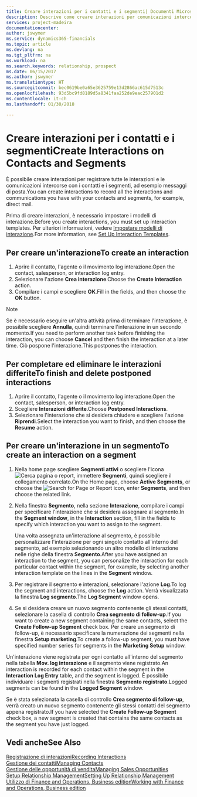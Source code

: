 ```yaml
---
title: Creare interazioni per i contatti e i segmenti| Documenti Microsoft
description: Descrive come creare interazioni per comunicazioni intercorse con i contatti e i segmenti in Finance and Operations, Business edition, ad esempio messaggi di posta diretta.
services: project-madeira
documentationcenter: 
author: jswymer
ms.service: dynamics365-financials
ms.topic: article
ms.devlang: na
ms.tgt_pltfrm: na
ms.workload: na
ms.search.keywords: relationship, prospect
ms.date: 06/15/2017
ms.author: jswymer
ms.translationtype: HT
ms.sourcegitcommit: bec0619be0a65e3625759e13d2866ac615d7513c
ms.openlocfilehash: 93d5bc9fd8189d5a8341faa252de9eac257901d2
ms.contentlocale: it-ch
ms.lasthandoff: 01/30/2018

---
```

# <a name="create-interactions-on-contacts-and-segments"></a><span data-ttu-id="b6add-103">Creare interazioni per i contatti e i segmenti</span><span class="sxs-lookup"><span data-stu-id="b6add-103">Create Interactions on Contacts and Segments</span></span>
<span data-ttu-id="b6add-104">È possibile creare interazioni per registrare tutte le interazioni e le comunicazioni intercorse con i contatti e i segmenti, ad esempio messaggi di posta.</span><span class="sxs-lookup"><span data-stu-id="b6add-104">You can create interactions to record all the interactions and communications you have with your contacts and segments, for example, direct mail.</span></span>

<span data-ttu-id="b6add-105">Prima di creare interazioni, è necessario impostare i modelli di interazione.</span><span class="sxs-lookup"><span data-stu-id="b6add-105">Before you create interactions, you must set up interaction templates.</span></span> <span data-ttu-id="b6add-106">Per ulteriori informazioni, vedere [Impostare modelli di interazione](marketing-interactions.md).</span><span class="sxs-lookup"><span data-stu-id="b6add-106">For more information, see  [Set Up Interaction Templates](marketing-interactions.md).</span></span>

## <a name="to-create-an-interaction"></a><span data-ttu-id="b6add-107">Per creare un'interazione</span><span class="sxs-lookup"><span data-stu-id="b6add-107">To create an interaction</span></span>
1. <span data-ttu-id="b6add-108">Aprire il contatto, l'agente o il movimento log interazione.</span><span class="sxs-lookup"><span data-stu-id="b6add-108">Open the contact, salesperson, or interaction log entry.</span></span>
2. <span data-ttu-id="b6add-109">Selezionare l'azione **Crea interazione**.</span><span class="sxs-lookup"><span data-stu-id="b6add-109">Choose the **Create Interaction** action.</span></span>
3. <span data-ttu-id="b6add-110">Compilare i campi e scegliere **OK**.</span><span class="sxs-lookup"><span data-stu-id="b6add-110">Fill in the fields, and then choose the **OK** button.</span></span>

> [!NOTE]  
>   <span data-ttu-id="b6add-111">Se è necessario eseguire un'altra attività prima di terminare l'interazione, è possibile scegliere **Annulla**, quindi terminare l'interazione in un secondo momento.</span><span class="sxs-lookup"><span data-stu-id="b6add-111">If you need to perform another task before finishing the interaction, you can choose **Cancel** and then finish the interaction at a later time.</span></span> <span data-ttu-id="b6add-112">Ciò pospone l'interazione.</span><span class="sxs-lookup"><span data-stu-id="b6add-112">This postpones the interaction.</span></span>

## <a name="to-finish-and-delete-postponed-interactions"></a><span data-ttu-id="b6add-113">Per completare ed eliminare le interazioni differite</span><span class="sxs-lookup"><span data-stu-id="b6add-113">To finish and delete postponed interactions</span></span>
1. <span data-ttu-id="b6add-114">Aprire il contatto, l'agente o il movimento log interazione.</span><span class="sxs-lookup"><span data-stu-id="b6add-114">Open the contact, salesperson, or interaction log entry.</span></span>
2. <span data-ttu-id="b6add-115">Scegliere **Interazioni differite**.</span><span class="sxs-lookup"><span data-stu-id="b6add-115">Choose **Postponed Interactions**.</span></span>
3. <span data-ttu-id="b6add-116">Selezionare l'interazione che si desidera chiudere e scegliere l'azione **Riprendi**.</span><span class="sxs-lookup"><span data-stu-id="b6add-116">Select the interaction you want to finish, and then choose the **Resume** action.</span></span>

## <a name="to-create-an-interaction-on-a-segment"></a><span data-ttu-id="b6add-117">Per creare un'interazione in un segmento</span><span class="sxs-lookup"><span data-stu-id="b6add-117">To create an interaction on a segment</span></span>
1. <span data-ttu-id="b6add-118">Nella home page scegliere **Segmenti attivi** o scegliere l'icona ![Cerca pagina o report](media/ui-search/search_small.png "icona Cerca pagina o report"), immettere **Segmenti**, quindi scegliere il collegamento correlato.</span><span class="sxs-lookup"><span data-stu-id="b6add-118">On the Home page, choose **Active Segments**, or choose the ![Search for Page or Report](media/ui-search/search_small.png "Search for Page or Report icon") icon, enter **Segments**, and then choose the related link.</span></span>
2. <span data-ttu-id="b6add-119">Nella finestra **Segmento**, nella sezione **Interazione**, compilare i campi per specificare l'interazione che si desidera assegnare al segmento.</span><span class="sxs-lookup"><span data-stu-id="b6add-119">In the **Segment window**, in the **Interaction** section, fill in the fields to specify which interaction you want to assign to the segment.</span></span>

    <span data-ttu-id="b6add-120">Una volta assegnata un'interazione al segmento, è possibile personalizzare l'interazione per ogni singolo contatto all'interno del segmento, ad esempio selezionando un altro modello di interazione nelle righe della finestra **Segmento**.</span><span class="sxs-lookup"><span data-stu-id="b6add-120">After you have assigned an interaction to the segment, you can personalize the interaction for each particular contact within the segment, for example, by selecting another interaction template on the lines in the **Segment** window.</span></span>  
3. <span data-ttu-id="b6add-121">Per registrare il segmento e interazioni, selezionare l'azione **Log**.</span><span class="sxs-lookup"><span data-stu-id="b6add-121">To log the segment and interactions, choose the **Log** action.</span></span> <span data-ttu-id="b6add-122">Verrà visualizzata la finestra **Log segmento**.</span><span class="sxs-lookup"><span data-stu-id="b6add-122">The **Log Segment** window opens.</span></span>
4. <span data-ttu-id="b6add-123">Se si desidera creare un nuovo segmento contenente gli stessi contatti, selezionare la casella di controllo **Crea segmento di follow-up**.</span><span class="sxs-lookup"><span data-stu-id="b6add-123">If you want to create a new segment containing the same contacts, select the **Create Follow-up Segment** check box.</span></span> <span data-ttu-id="b6add-124">Per creare un segmento di follow-up, è necessario specificare la numerazione dei segmenti nella finestra **Setup marketing**.</span><span class="sxs-lookup"><span data-stu-id="b6add-124">To create a follow-up segment, you must have specified number series for segments in the **Marketing Setup** window.</span></span>

<span data-ttu-id="b6add-125">Un'interazione viene registrata per ogni contatto all'interno del segmento nella tabella **Mov. log interazione** e il segmento viene registrato.</span><span class="sxs-lookup"><span data-stu-id="b6add-125">An interaction is recorded for each contact within the segment in the **Interaction Log Entry** table, and the segment is logged.</span></span> <span data-ttu-id="b6add-126">È possibile individuare i segmenti registrati nella finestra **Segmento registrato**.</span><span class="sxs-lookup"><span data-stu-id="b6add-126">Logged segments can be found in the **Logged Segment** window.</span></span>

<span data-ttu-id="b6add-127">Se è stata selezionata la casella di controllo **Crea segmento di follow-up**, verrà creato un nuovo segmento contenente gli stessi contatti del segmento appena registrato.</span><span class="sxs-lookup"><span data-stu-id="b6add-127">If you have selected the **Create Follow-up Segment** check box, a new segment is created that contains the same contacts as the segment you have just logged.</span></span>

## <a name="see-also"></a><span data-ttu-id="b6add-128">Vedi anche</span><span class="sxs-lookup"><span data-stu-id="b6add-128">See Also</span></span>
[<span data-ttu-id="b6add-129">Registrazione di interazioni</span><span class="sxs-lookup"><span data-stu-id="b6add-129">Recording Interactions</span></span>](marketing-interactions.md)  
[<span data-ttu-id="b6add-130">Gestione dei contatti</span><span class="sxs-lookup"><span data-stu-id="b6add-130">Managing Contacts</span></span>](marketing-contacts.md)  
[<span data-ttu-id="b6add-131">Gestione delle opportunità di vendita</span><span class="sxs-lookup"><span data-stu-id="b6add-131">Managing Sales Opportunities</span></span>](marketing-manage-sales-opportunities.md)  
[<span data-ttu-id="b6add-132">Setup Relationship Management</span><span class="sxs-lookup"><span data-stu-id="b6add-132">Setting Up Relationship Management</span></span>](marketing-setup-marketing.md)  
[<span data-ttu-id="b6add-133">Utilizzo di Finance and Operations, Business edition</span><span class="sxs-lookup"><span data-stu-id="b6add-133">Working with Finance and Operations, Business edition</span></span>](ui-work-product.md)

